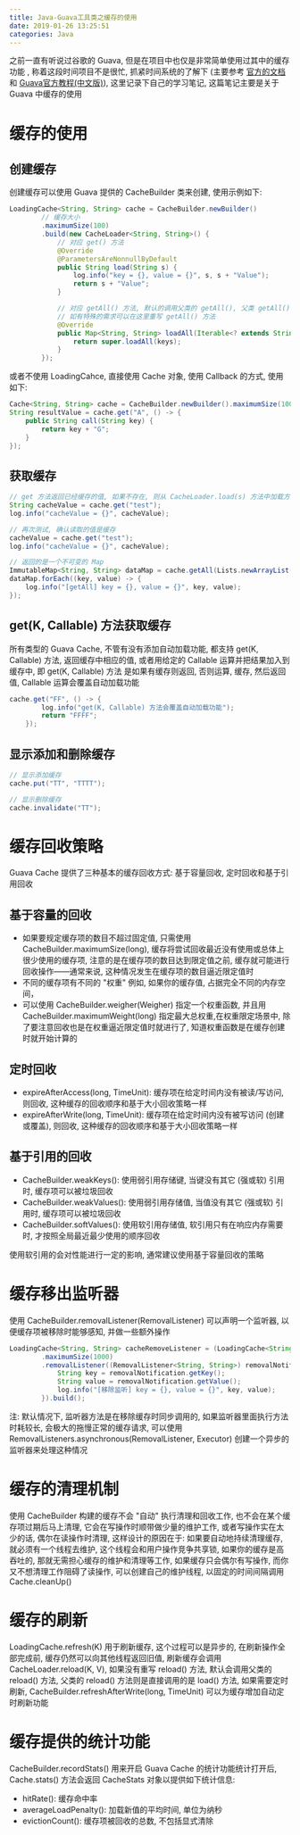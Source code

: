 ```yaml
---
title: Java-Guava工具类之缓存的使用
date: 2019-01-26 13:25:51
categories: Java
---
```


之前一直有听说过谷歌的 Guava, 但是在项目中也仅是非常简单使用过其中的缓存功能 , 称着这段时间项目不是很忙, 抓紧时间系统的了解下 (主要参考 [官方的文档](https://github.com/google/guava) 和 [Guava官方教程(中文版)](https://willnewii.gitbooks.io/google-guava/content/index.html)), 这里记录下自己的学习笔记, 这篇笔记主要是关于 Guava 中缓存的使用

# 缓存的使用

## 创建缓存

创建缓存可以使用 Guava 提供的 CacheBuilder 类来创建, 使用示例如下:

```java
LoadingCache<String, String> cache = CacheBuilder.newBuilder()
        // 缓存大小
        .maximumSize(100)
        .build(new CacheLoader<String, String>() {
            // 对应 get() 方法
            @Override
            @ParametersAreNonnullByDefault
            public String load(String s) {
                log.info("key = {}, value = {}", s, s + "Value");
                return s + "Value";
            }

            // 对应 getAll() 方法, 默认的调用父类的 getAll(), 父类 getAll() 方法遍历调用 get() 方法
            // 如有特殊的需求可以在这里重写 getAll() 方法
            @Override
            public Map<String, String> loadAll(Iterable<? extends String> keys) throws Exception {
                return super.loadAll(keys);
            }
        });
```

<!-- more -->

或者不使用 LoadingCahce, 直接使用 Cache 对象, 使用 Callback 的方式, 使用如下:

```java
Cache<String, String> cache = CacheBuilder.newBuilder().maximumSize(1000).build();  
String resultValue = cache.get("A", () -> {  
    public String call(String key) {  
        return key + "G";
    }  
});  
```

## 获取缓存

```java
// get 方法返回已经缓存的值, 如果不存在, 则从 CacheLoader.load(s) 方法中加载方法
String cacheValue = cache.get("test");
log.info("cacheValue = {}", cacheValue);

// 再次测试, 确认读取的值是缓存
cacheValue = cache.get("test");
log.info("cacheValue = {}", cacheValue);

// 返回的是一个不可变的 Map
ImmutableMap<String, String> dataMap = cache.getAll(Lists.newArrayList("test1", "test2"));
dataMap.forEach((key, value) -> {
    log.info("[getAll] key = {}, value = {}", key, value);
});
```

## get(K, Callable) 方法获取缓存

所有类型的 Guava Cache, 不管有没有添加自动加载功能, 都支持 get(K, Callable) 方法, 返回缓存中相应的值, 或者用给定的 Callable 运算并把结果加入到缓存中, 即 get(K, Callable) 方法 是如果有缓存则返回, 否则运算, 缓存, 然后返回值, Callable 运算会覆盖自动加载功能

```java
cache.get("FF", () -> {
        log.info("get(K, Callable) 方法会覆盖自动加载功能");
        return "FFFF";
    });
```

## 显示添加和删除缓存

```java
// 显示添加缓存
cache.put("TT", "TTTT");

// 显示删除缓存
cache.invalidate("TT");
```

# 缓存回收策略

Guava Cache 提供了三种基本的缓存回收方式: 基于容量回收, 定时回收和基于引用回收

## 基于容量的回收

* 如果要规定缓存项的数目不超过固定值, 只需使用 CacheBuilder.maximumSize(long), 缓存将尝试回收最近没有使用或总体上很少使用的缓存项, 注意的是在缓存项的数目达到限定值之前, 缓存就可能进行回收操作——通常来说, 这种情况发生在缓存项的数目逼近限定值时
* 不同的缓存项有不同的 "权重" 例如, 如果你的缓存值, 占据完全不同的内存空间，
* 可以使用 CacheBuilder.weigher(Weigher) 指定一个权重函数, 并且用 CacheBuilder.maximumWeight(long) 指定最大总权重,在权重限定场景中, 除了要注意回收也是在权重逼近限定值时就进行了, 知道权重函数是在缓存创建时就开始计算的

## 定时回收

* expireAfterAccess(long, TimeUnit): 缓存项在给定时间内没有被读/写访问, 则回收, 这种缓存的回收顺序和基于大小回收策略一样
* expireAfterWrite(long, TimeUnit):  缓存项在给定时间内没有被写访问 (创建或覆盖), 则回收, 这种缓存的回收顺序和基于大小回收策略一样

## 基于引用的回收

* CacheBuilder.weakKeys(): 使用弱引用存储键, 当键没有其它 (强或软) 引用时, 缓存项可以被垃圾回收
* CacheBuilder.weakValues(): 使用弱引用存储值, 当值没有其它 (强或软) 引用时, 缓存项可以被垃圾回收
* CacheBuilder.softValues(): 使用软引用存储值, 软引用只有在响应内存需要时, 才按照全局最近最少使用的顺序回收

使用软引用的会对性能进行一定的影响, 通常建议使用基于容量回收的策略

# 缓存移出监听器

使用 CacheBuilder.removalListener(RemovalListener) 可以声明一个监听器, 以便缓存项被移除时能够感知, 并做一些额外操作

```java
LoadingCache<String, String> cacheRemoveListener = (LoadingCache<String, String>) CacheBuilder.newBuilder()
        .maximumSize(1000)
        .removalListener((RemovalListener<String, String>) removalNotification -> {
            String key = removalNotification.getKey();
            String value = removalNotification.getValue();
            log.info("[移除监听] key = {}, value = {}", key, value);
        }).build();
```

注: 默认情况下, 监听器方法是在移除缓存时同步调用的, 如果监听器里面执行方法时耗较长, 会极大的拖慢正常的缓存请求, 可以使用 RemovalListeners.asynchronous(RemovalListener, Executor) 创建一个异步的监听器来处理这种情况

# 缓存的清理机制

使用 CacheBuilder 构建的缓存不会 "自动" 执行清理和回收工作, 也不会在某个缓存项过期后马上清理, 它会在写操作时顺带做少量的维护工作, 或者写操作实在太少的话, 偶尔在读操作时清理, 这样设计的原因在于: 如果要自动地持续清理缓存, 就必须有一个线程去维护, 这个线程会和用户操作竞争共享锁,
如果你的缓存是高吞吐的, 那就无需担心缓存的维护和清理等工作, 如果缓存只会偶尔有写操作, 而你又不想清理工作阻碍了读操作, 可以创建自己的维护线程, 以固定的时间间隔调用 Cache.cleanUp()

# 缓存的刷新

LoadingCache.refresh(K) 用于刷新缓存, 这个过程可以是异步的, 在刷新操作全部完成前, 缓存仍然可以向其他线程返回旧值, 刷新缓存会调用 CacheLoader.reload(K, V), 如果没有重写 reload() 方法, 默认会调用父类的 reload() 方法, 父类的 reload() 方法则是直接调用的是 load() 方法, 如果需要定时刷新, CacheBuilder.refreshAfterWrite(long, TimeUnit) 可以为缓存增加自动定时刷新功能

# 缓存提供的统计功能

CacheBuilder.recordStats() 用来开启 Guava Cache 的统计功能统计打开后, Cache.stats() 方法会返回 CacheStats 对象以提供如下统计信息:

* hitRate(): 缓存命中率
* averageLoadPenalty(): 加载新值的平均时间, 单位为纳秒
* evictionCount(): 缓存项被回收的总数, 不包括显式清除